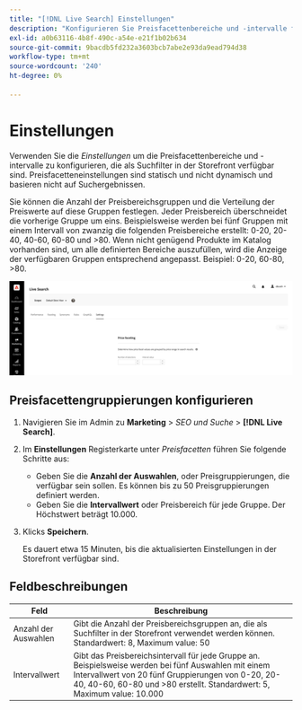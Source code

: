 ```yaml
---
title: "[!DNL Live Search] Einstellungen"
description: "Konfigurieren Sie Preisfacettenbereiche und -intervalle für [!DNL Live Search] Facetten."
exl-id: a0b63116-4b8f-490c-a54e-e21f1b02b634
source-git-commit: 9bacdb5fd232a3603bcb7abe2e93da9ead794d38
workflow-type: tm+mt
source-wordcount: '240'
ht-degree: 0%

---
```


# Einstellungen

Verwenden Sie die *Einstellungen* um die Preisfacettenbereiche und -intervalle zu konfigurieren, die als Suchfilter in der Storefront verfügbar sind. Preisfacetteneinstellungen sind statisch und nicht dynamisch und basieren nicht auf Suchergebnissen.

Sie können die Anzahl der Preisbereichsgruppen und die Verteilung der Preiswerte auf diese Gruppen festlegen. Jeder Preisbereich überschneidet die vorherige Gruppe um eins. Beispielsweise werden bei fünf Gruppen mit einem Intervall von zwanzig die folgenden Preisbereiche erstellt: 0-20, 20-40, 40-60, 60-80 und >80. Wenn nicht genügend Produkte im Katalog vorhanden sind, um alle definierten Bereiche auszufüllen, wird die Anzeige der verfügbaren Gruppen entsprechend angepasst. Beispiel: 0-20, 60-80, >80.

![Einstellungen](assets/settings.png)

## Preisfacettengruppierungen konfigurieren

1. Navigieren Sie im Admin zu **Marketing** > *SEO und Suche* > **[!DNL Live Search]**.
1. Im **Einstellungen** Registerkarte unter *Preisfacetten* führen Sie folgende Schritte aus:
   * Geben Sie die **Anzahl der Auswahlen**, oder Preisgruppierungen, die verfügbar sein sollen. Es können bis zu 50 Preisgruppierungen definiert werden.
   * Geben Sie die **Intervallwert** oder Preisbereich für jede Gruppe. Der Höchstwert beträgt 10.000.
1. Klicks **Speichern**.

   Es dauert etwa 15 Minuten, bis die aktualisierten Einstellungen in der Storefront verfügbar sind.

## Feldbeschreibungen

| Feld | Beschreibung |
|--- |--- |
| Anzahl der Auswahlen | Gibt die Anzahl der Preisbereichsgruppen an, die als Suchfilter in der Storefront verwendet werden können. Standardwert: 8, Maximum value: 50 |
| Intervallwert | Gibt das Preisbereichsintervall für jede Gruppe an. Beispielsweise werden bei fünf Auswahlen mit einem Intervallwert von 20 fünf Gruppierungen von 0-20, 20-40, 40-60, 60-80 und >80 erstellt. Standardwert: 5, Maximum value: 10.000 |
